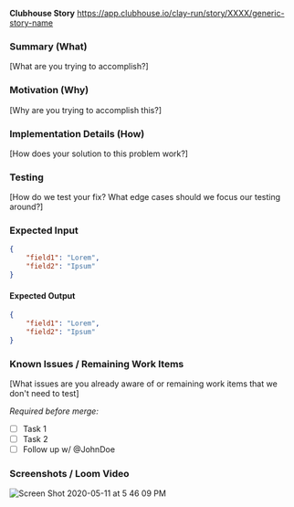 **Clubhouse Story**
https://app.clubhouse.io/clay-run/story/XXXX/generic-story-name

### Summary (What)
[What are you trying to accomplish?]

### Motivation (Why)
[Why are you trying to accomplish this?]

### Implementation Details (How)
[How does your solution to this problem work?]

### Testing
[How do we test your fix? What edge cases should we focus our testing around?]


### Expected Input
```json
{
	"field1": "Lorem",
	"field2": "Ipsum"
}
```

#### Expected Output
```json
{
	"field1": "Lorem",
	"field2": "Ipsum"
}
```
### Known Issues / Remaining Work Items
[What issues are you already aware of or remaining work items that we don't need to test]

_Required before merge:_

- [ ] Task 1
- [ ] Task 2
- [ ] Follow up w/ @JohnDoe

### Screenshots / Loom Video

![Screen Shot 2020-05-11 at 5 46 09 PM](https://user-images.githubusercontent.com/709100/81623247-4470ed00-93b0-11ea-947d-8b887f88a6fa.png)
